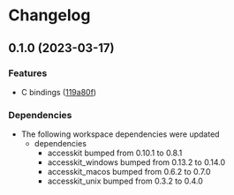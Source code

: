 # Changelog

## 0.1.0 (2023-03-17)


### Features

* C bindings ([119a80f](https://github.com/DataTriny/accesskit/commit/119a80f013177b35f491d18511f0eaf9035e6cb6))


### Dependencies

* The following workspace dependencies were updated
  * dependencies
    * accesskit bumped from 0.10.1 to 0.8.1
    * accesskit_windows bumped from 0.13.2 to 0.14.0
    * accesskit_macos bumped from 0.6.2 to 0.7.0
    * accesskit_unix bumped from 0.3.2 to 0.4.0
